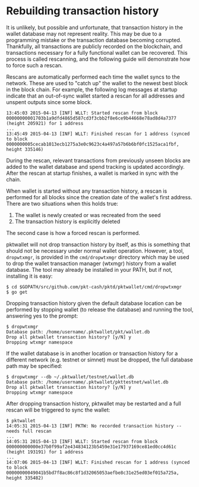 # Rebuilding transaction history

It is unlikely, but possible and unfortunate, that transaction history in the
wallet database may not represent reality. This may be due to a programming
mistake or the transaction database becoming corrupted. Thankfully, all
transactions are publicly recorded on the blockchain, and transactions necessary
for a fully functional wallet can be recovered. This process is called
rescanning, and the following guide will demonstrate how to force such a rescan.

Rescans are automatically performed each time the wallet syncs to the network.
These are used to "catch up" the wallet to the newest best block in the block
chain. For example, the following log messages at startup indicate that an
out-of-sync wallet started a rescan for all addresses and unspent outputs since
some block.

```
13:45:03 2015-04-13 [INF] WLLT: Started rescan from block 00000000001703b1a9dfd4865d587cd3f3cbb2f8e6ce9b44668e78ad8d4a7377 (height 205921) for 1 address
...
13:45:49 2015-04-13 [INF] WLLT: Finished rescan for 1 address (synced to block 0000000005cecab1013ecb1275a3e0c9623c4a497a57b6b6bf0fc1525aca1fbf, height 335146)
```

During the rescan, relevant transactions from previously unseen blocks are added
to the wallet database and spend tracking is updated accordingly. After the
rescan at startup finishes, a wallet is marked in sync with the chain.

When wallet is started without any transaction history, a rescan is performed
for all blocks since the creation date of the wallet's first address. There are
two situations when this holds true:

1. The wallet is newly created or was recreated from the seed
2. The transaction history is explicitly deleted

The second case is how a forced rescan is performed.

pktwallet will not drop transaction history by itself, as this is something that
should not be necessary under normal wallet operation. However, a tool,
`dropwtxmgr`, is provided in the `cmd/dropwtxmgr` directory which may be used to
drop the wallet transaction manager (wtxmgr) history from a wallet database. The
tool may already be installed in your PATH, but if not, installing it is easy:

```
$ cd $GOPATH/src/github.com/pkt-cash/pktd/pktwallet/cmd/dropwtxmgr
$ go get
```

Dropping transaction history given the default database location can be
performed by stopping wallet (to release the database) and running the tool,
answering yes to the prompt:

```
$ dropwtxmgr
Database path: /home/username/.pktwallet/pkt/wallet.db
Drop all pktwallet transaction history? [y/N] y
Dropping wtxmgr namespace
```

If the wallet database is in another location or transaction history for a
different network (e.g. testnet or simnet) must be dropped, the full database
path may be specified:

```
$ dropwtxmgr --db ~/.pktwallet/testnet/wallet.db
Database path: /home/username/.pktwallet/pkttestnet/wallet.db
Drop all pktwallet transaction history? [y/N] y
Dropping wtxmgr namespace
```

After dropping transaction history, pktwallet may be restarted and a full rescan
will be triggered to sync the wallet:

```
$ pktwallet
14:05:31 2015-04-13 [INF] PKTW: No recorded transaction history -- needs full rescan
...
14:05:31 2015-04-13 [INF] WLLT: Started rescan from block 000000000000e37b0f99af2e434834123b5459e31e17937169ce81ed0cc4d61c (height 193191) for 1 address
...
14:07:06 2015-04-13 [INF] WLLT: Finished rescan for 1 address (synced to block 00000000049041b5bd7f8ac86c8f1d32065053aefbe8c31e25ed03ef015a725a, height 335482)

```
